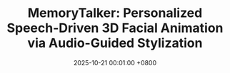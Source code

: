 ---
title:          "MemoryTalker: Personalized Speech-Driven 3D Facial Animation via Audio-Guided Stylization"
date:           2025-10-21 00:01:00 +0800
selected:       true
pub:            "International Conference on Computer Vision (ICCV)\nTop-tier AI Conference [Acceptance rate: 23.6%]"
pub_last:       ' <span class="badge badge-pill badge-publication badge-success">Presentation</span>'
pub_date:       "2025"

# abstract: >-
#   This study explores the potential of multimodal large language models in scene text segmentation by leveraging semantic-enhanced features. It demonstrates the synergy between textual and visual modalities to improve segmentation tasks.
cover:          /assets/images/covers/iccv25.png
authors:
  - <u>Hyung Kyu Kim</u>*
  - Sangmin Lee*
  - Hak Gu Kim
links:
  # Paper: "https://ieeexplore.ieee.org/abstract/document/10769199"
  # Code: ""
---